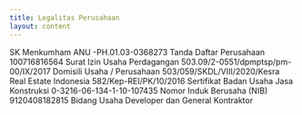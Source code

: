 ```yaml
---
title: Legalitas Perusahaan
layout: content
---
```


SK Menkumham ANU -PH.01.03-0368273
Tanda Daftar Perusahaan 100716816564
Surat Izin Usaha Perdagangan 503.09/2-0551/dpmptsp/pm-00/IX/2017
Domisili Usaha / Perusahaan 503/059/SKDL/VIII/2020/Kesra
Real Estate Indonesia 582/Kep-REI/PK/10/2016
Sertifikat Badan Usaha Jasa Konstruksi 0-3216-06-134-1-10-107435
Nomor Induk Berusaha (NIB) 9120408182815
Bidang Usaha Developer dan General Kontraktor